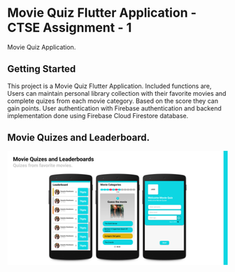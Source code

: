 # Movie Quiz Flutter Application - CTSE Assignment - 1



Movie Quiz Application.

## Getting Started

This project is a Movie Quiz Flutter Application. Included functions are, Users can maintain personal library collection with their favorite movies and complete quizes from each movie category. Based on the score they can gain points. User authentication with Firebase authentication and backend implementation done using Firebase Cloud Firestore database.


## Movie Quizes and Leaderboard.
![GitHub Logo](readme-image-2.png)

